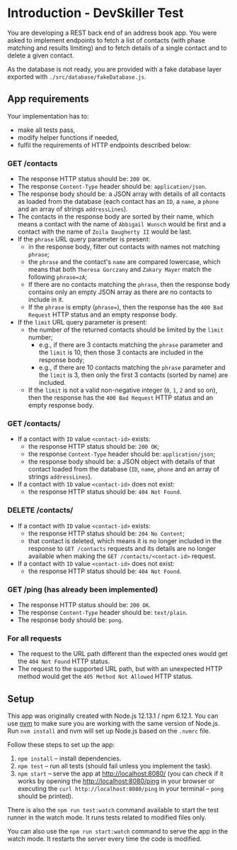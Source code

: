 # Introduction - DevSkiller Test

You are developing a REST back end of an address book app. You were asked to
implement endpoints to fetch a list of contacts (with phase matching and results
limiting) and to fetch details of a single contact and to delete a given contact.

As the database is not ready, you are provided with a fake database layer exported
with `./src/database/fakeDatabase.js`.

## App requirements

Your implementation has to:

- make all tests pass,
- modify helper functions if needed,
- fulfil the requirements of HTTP endpoints described below:

### GET /contacts

- The response HTTP status should be: `200 OK`.
- The response `Content-Type` header should be: `application/json`.
- The response body should be: a JSON array with details of all contacts as loaded from the database (each contact has an `ID`, a `name`, a `phone` and an array of strings `addressLines`).
- The contacts in the response body are sorted by their name, which means a contact with
  the name of `Abbigail Wunsch` would be first and a contact with the name of `Zoila Daugherty II` would be last.
- If the `phrase` URL query parameter is present:
  - in the response body, filter out contacts with names not matching `phrase`;
  - the `phrase` and the contact's `name` are compared lowercase, which means that both
    `Theresa Gorczany` and `Zakary Mayer` match the following `phrase=zA`;
  - If there are no contacts matching the `phrase`, then the response body contains only an empty JSON array as there are no contacts to include in it.
  - If the `phrase` is empty (`phrase=`), then the response has the `400 Bad Request` HTTP
    status and an empty response body.
- If the `limit` URL query parameter is present:
  - the number of the returned contacts should be limited by the `limit` number;
    - e.g., if there are 3 contacts matching the `phrase` parameter and the `limit` is 10,
      then those 3 contacts are included in the response body;
    - e.g., if there are 10 contacts matching the `phrase` parameter and the `limit` is 3,
      then only the first 3 contacts (sorted by name) are included.
  - If the `limit` is not a valid non-negative integer (`0`, `1`, `2` and so on),
    then the response has the `400 Bad Request` HTTP status and an empty response body.

### GET /contacts/<contact-id>

- If a contact with `ID` value `<contact-id>` exists:
  - the response HTTP status should be: `200 OK`;
  - the response `Content-Type` header should be: `application/json`;
  - the response body should be: a JSON object with details of that contact loaded from
    the database (`ID`, `name`, `phone` and an array of strings `addressLines`).
- If a contact with `ID` value `<contact-id>` does not exist:
  - the response HTTP status should be: `404 Not Found`.

### DELETE /contacts/<contact-id>

- If a contact with `ID` value `<contact-id>` exists:
  - the response HTTP status should be: `204 No Content`;
  - that contact is deleted, which means it is no longer included in the response to
    `GET /contacts` requests and its details are no longer available when making
    the `GET /contacts/<contact-id>` request.
- If a contact with `ID` value `<contact-id>` does not exist:
  - the response HTTP status should be: `404 Not Found`.

### GET /ping (has already been implemented)

- The response HTTP status should be: `200 OK`.
- The response `Content-Type` header should be: `text/plain`.
- The response body should be: `pong`.

### For all requests

- The request to the URL path different than the expected ones would get the `404 Not Found` HTTP status.
- The request to the supported URL path, but with an unexpected HTTP method would get the
  `405 Method Not Allowed` HTTP status.

## Setup

This app was originally created with Node.js 12.13.1 / npm 6.12.1. You can use
[nvm](https://github.com/creationix/nvm) to make sure you are working with the same
version of Node.js. Run `nvm install` and nvm will set up Node.js based on
the `.nvmrc` file.

Follow these steps to set up the app:

1. `npm install` – install dependencies.
2. `npm test` – run all tests (should fail unless you implement the task).
3. `npm start` – serve the app at
   [http://localhost:8080/](http://localhost:8080/) (you can check if it works
   by opening the [http://localhost:8080/ping](http://localhost:8080/ping) in your
   browser or executing the `curl http://localhost:8080/ping` in your terminal –
   `pong` should be printed).

There is also the `npm run test:watch` command available to start the test runner in
the watch mode. It runs tests related to modified files only.

You can also use the `npm run start:watch` command to serve the app in the watch
mode. It restarts the server every time the code is modified.
